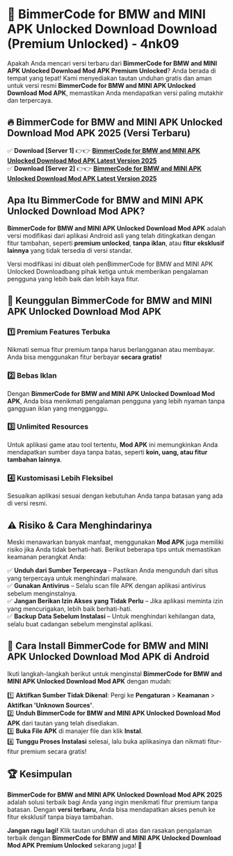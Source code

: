 # 🎯 BimmerCode for BMW and MINI APK Unlocked Download  Download (Premium Unlocked) -  4nk09

Apakah Anda mencari versi terbaru dari **BimmerCode for BMW and MINI APK Unlocked Download Mod APK Premium Unlocked**? Anda berada di tempat yang tepat! Kami menyediakan tautan unduhan gratis dan aman untuk versi resmi **BimmerCode for BMW and MINI APK Unlocked Download Mod APK**, memastikan Anda mendapatkan versi paling mutakhir dan terpercaya.

## 🔥 BimmerCode for BMW and MINI APK Unlocked Download Mod APK 2025 (Versi Terbaru)

✅ **Download [Server 1]** 👉👉 [**BimmerCode for BMW and MINI APK Unlocked Download Mod APK Latest Version 2025**](https://momento.my/?title=BimmerCode_for_BMW_and_MINI_APK_Unlocked_Download)  
✅ **Download [Server 2]** 👉👉 [**BimmerCode for BMW and MINI APK Unlocked Download Mod APK Latest Version 2025**](https://momento.my/?title=BimmerCode_for_BMW_and_MINI_APK_Unlocked_Download)  

## Apa Itu BimmerCode for BMW and MINI APK Unlocked Download Mod APK?

**BimmerCode for BMW and MINI APK Unlocked Download Mod APK** adalah versi modifikasi dari aplikasi Android asli yang telah ditingkatkan dengan fitur tambahan, seperti **premium unlocked**, **tanpa iklan**, atau **fitur eksklusif lainnya** yang tidak tersedia di versi standar.

Versi modifikasi ini dibuat oleh penBimmerCode for BMW and MINI APK Unlocked Downloadbang pihak ketiga untuk memberikan pengalaman pengguna yang lebih baik dan lebih kaya fitur.

## 🎯 Keunggulan BimmerCode for BMW and MINI APK Unlocked Download Mod APK

### 1️⃣ Premium Features Terbuka
Nikmati semua fitur premium tanpa harus berlangganan atau membayar. Anda bisa menggunakan fitur berbayar **secara gratis!**

### 2️⃣ Bebas Iklan
Dengan **BimmerCode for BMW and MINI APK Unlocked Download Mod APK**, Anda bisa menikmati pengalaman pengguna yang lebih nyaman tanpa gangguan iklan yang mengganggu.

### 3️⃣ Unlimited Resources
Untuk aplikasi game atau tool tertentu, **Mod APK** ini memungkinkan Anda mendapatkan sumber daya tanpa batas, seperti **koin, uang, atau fitur tambahan lainnya**.

### 4️⃣ Kustomisasi Lebih Fleksibel
Sesuaikan aplikasi sesuai dengan kebutuhan Anda tanpa batasan yang ada di versi resmi.

## ⚠️ Risiko & Cara Menghindarinya

Meski menawarkan banyak manfaat, menggunakan **Mod APK** juga memiliki risiko jika Anda tidak berhati-hati. Berikut beberapa tips untuk memastikan keamanan perangkat Anda:

✅ **Unduh dari Sumber Terpercaya** – Pastikan Anda mengunduh dari situs yang terpercaya untuk menghindari malware.  
✅ **Gunakan Antivirus** – Selalu scan file APK dengan aplikasi antivirus sebelum menginstalnya.  
✅ **Jangan Berikan Izin Akses yang Tidak Perlu** – Jika aplikasi meminta izin yang mencurigakan, lebih baik berhati-hati.  
✅ **Backup Data Sebelum Instalasi** – Untuk menghindari kehilangan data, selalu buat cadangan sebelum menginstal aplikasi.

## 📌 Cara Install BimmerCode for BMW and MINI APK Unlocked Download Mod APK di Android

Ikuti langkah-langkah berikut untuk menginstal **BimmerCode for BMW and MINI APK Unlocked Download Mod APK** dengan mudah:

1️⃣ **Aktifkan Sumber Tidak Dikenal**: Pergi ke **Pengaturan** > **Keamanan** > **Aktifkan 'Unknown Sources'**.  
2️⃣ **Unduh BimmerCode for BMW and MINI APK Unlocked Download Mod APK** dari tautan yang telah disediakan.  
3️⃣ **Buka File APK** di manajer file dan klik **Instal**.  
4️⃣ **Tunggu Proses Instalasi** selesai, lalu buka aplikasinya dan nikmati fitur-fitur premium secara gratis!

## 🏆 Kesimpulan

**BimmerCode for BMW and MINI APK Unlocked Download Mod APK 2025** adalah solusi terbaik bagi Anda yang ingin menikmati fitur premium tanpa batasan. Dengan **versi terbaru**, Anda bisa mendapatkan akses penuh ke fitur eksklusif tanpa biaya tambahan.

**Jangan ragu lagi!** Klik tautan unduhan di atas dan rasakan pengalaman terbaik dengan **BimmerCode for BMW and MINI APK Unlocked Download Mod APK Premium Unlocked** sekarang juga! 🚀
